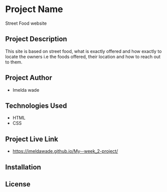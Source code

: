 # Project Name
Street Food website

## Project Description
This site is based on street food, what is exactly offered and how exactly to locate the owners i.e the foods offered, their location and how to reach out to them.

## Project Author
* Imelda wade

## Technologies Used
  * HTML
  * CSS

<!-- ## Contributing
Entails instructions on how to collaborate on the project with the rest of the team.
* Discuss proposal
* Fork & clone repository
* Write code
* Review Changes
* Merge -->

## Project Live Link
* https://imeldawade.github.io/My--week_2-project/

## Installation




## License
